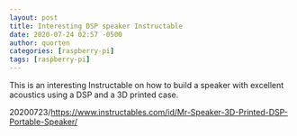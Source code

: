 ```yaml
---
layout: post
title: Interesting DSP speaker Instructable
date: 2020-07-24 02:57 -0500
author: quorten
categories: [raspberry-pi]
tags: [raspberry-pi]
---
```


This is an interesting Instructable on how to build a speaker with
excellent acoustics using a DSP and a 3D printed case.

20200723/https://www.instructables.com/id/Mr-Speaker-3D-Printed-DSP-Portable-Speaker/
